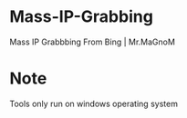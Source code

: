 # Mass-IP-Grabbing
Mass IP Grabbbing From Bing | Mr.MaGnoM

# Note
Tools only run on windows operating system
